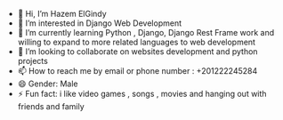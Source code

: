 - 👋 Hi, I’m Hazem ElGindy
- 👀 I’m interested in Django Web Development
- 🌱 I’m currently learning Python , Django, Django Rest Frame work and willing to expand to more related languages to web development
- 💞️ I’m looking to collaborate on websites development and python projects
- 📫 How to reach me by email or phone number : +201222245284
- 😄 Gender: Male
- ⚡ Fun fact: i like video games , songs , movies and hanging out with friends and family

<!---
H-A-ElGindy/H-A-ElGindy is a ✨ special ✨ repository because its `README.md` (this file) appears on your GitHub profile.
You can click the Preview link to take a look at your changes.
--->
